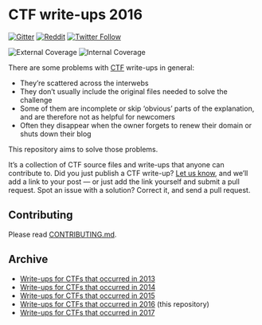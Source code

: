 # CTF write-ups 2016

[![Gitter](https://img.shields.io/gitter/room/nwjs/nw.js.svg?maxAge=2592000)](https://gitter.im/ctfs/write-ups) [![Reddit](https://img.shields.io/badge/reddit-yes-blue.svg)](https://www.reddit.com/r/securityCTF) [![Twitter Follow](https://img.shields.io/twitter/follow/shields_io.svg?style=social&label=Follow&maxAge=2592000)](https://twitter.com/write_ups)

![External Coverage](https://www.dropbox.com/s/wiinfaaxjkc65q9/external_coverage.svg?raw=1) ![Internal Coverage](https://www.dropbox.com/s/rpt5yzirl05k8ih/internal_coverage.svg?raw=1)

There are some problems with [CTF](https://ctftime.org/ctf-wtf/) write-ups in general:

* They’re scattered across the interwebs
* They don’t usually include the original files needed to solve the challenge
* Some of them are incomplete or skip ‘obvious’ parts of the explanation, and are therefore not as helpful for newcomers
* Often they disappear when the owner forgets to renew their domain or shuts down their blog

This repository aims to solve those problems.

It’s a collection of CTF source files and write-ups that anyone can contribute to. Did you just publish a CTF write-up? [Let us know](https://github.com/ctfs/write-ups-2016/issues/new), and we’ll add a link to your post — or just add the link yourself and submit a pull request. Spot an issue with a solution? Correct it, and send a pull request.

## Contributing

Please read [CONTRIBUTING.md](CONTRIBUTING.md).

## Archive

* [Write-ups for CTFs that occurred in 2013](https://github.com/ctfs/write-ups-2013)
* [Write-ups for CTFs that occurred in 2014](https://github.com/ctfs/write-ups-2014)
* [Write-ups for CTFs that occurred in 2015](https://github.com/ctfs/write-ups-2015)
* [Write-ups for CTFs that occurred in 2016](https://github.com/ctfs/write-ups-2016) (this repository)
* [Write-ups for CTFs that occurred in 2017](https://github.com/ctfs/write-ups-2017)
